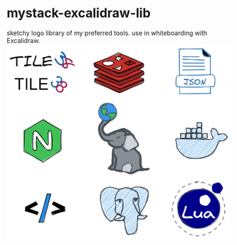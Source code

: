 # mystack-excalidraw-lib
sketchy logo library of my preferred tools. use in whiteboarding with Excalidraw. 
![logos](https://github.com/bt-maps/mystack-excalidraw-lib/blob/main/mygeostack-excalidraw.png)
